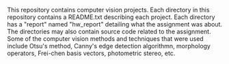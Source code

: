 This repository contains computer vision projects. Each directory in this repository contains a README.txt describing
each project. Each directory has a "report" named "hw<x>_report" detailing what the assignment was about. The
directories may also contain source code related to the assignment.
Some of the computer vision methods and techniques that were used include Otsu's method, Canny's edge detection
algorithmn, morphology operators, Frei-chen basis vectors, photometric stereo, etc. 